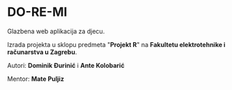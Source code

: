 # DO-RE-MI
Glazbena web aplikacija za djecu.

Izrada projekta u sklopu predmeta "**Projekt R**" na **Fakultetu elektrotehnike i računarstva u Zagrebu**.

Autori: **Dominik Đurinić** i **Ante Kolobarić**

Mentor: **Mate Puljiz**
